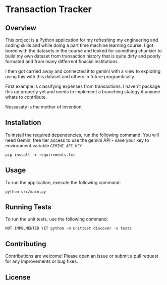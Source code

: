 # Transaction Tracker

## Overview
This project is a Python application for my refreshing my engineering and coding skills and while doing a part time machine learning course.  I got bored with the datasets in the course and looked for something chunkier to build my own dataset from transaction history that is quite dirty and poorly formated and from many differrent finacial institutions. 

I then got carried away and connected it to gemini with a view to exploring using this with this dataset and others in future programtically. 

First example is classifying expenses from transactions.  I haven't package this up properly yet and needs to implement a branching stategy if anyone whats to contribute. 

Nessasaty is the mother of invention.

## Installation
To install the required dependencies, run the following command:
You will need Gemini free tier access to use the gemini API - save your key to environment variable `GEMINI_API_KEY`
```
pip install -r requirements.txt
```

## Usage
To run the application, execute the following command:

```
python src/main.py
```

## Running Tests
To run the unit tests, use the following command:

```
NOT IMPELMENTED YET python -m unittest discover -s tests
```

## Contributing
Contributions are welcome! Please open an issue or submit a pull request for any improvements or bug fixes.

## License
